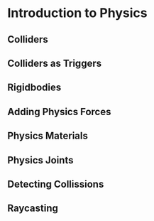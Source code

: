 # Introduction to Physics

## Colliders

## Colliders as Triggers

## Rigidbodies

## Adding Physics Forces

## Physics Materials

## Physics Joints

## Detecting Collissions

## Raycasting